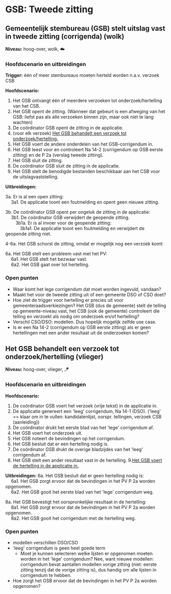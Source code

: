 # GSB: Tweede zitting

## Gemeentelijk stembureau (GSB) stelt uitslag vast in tweede zitting (corrigenda) (wolk)

__Niveau:__ hoog-over, wolk, ☁️

### Hoofdscenario en uitbreidingen

__Trigger:__ één of meer stembureaus moeten herteld worden n.a.v. verzoek CSB

__Hoofdscenario:__  
1. Het GSB ontvangt één of meerdere verzoeken tot onderzoek/hertelling van het CSB.
2. Het GSB opent de zitting. (Wanneer dat gebeurt is een afweging van het GSB: liefst pas als alle verzoeken binnen zijn, maar ook niet te lang wachten)
3. De coördinator GSB opent de zitting in de applicatie.
4. (voor elk verzoek) [Het GSB behandelt een verzoek tot onderzoek/hertelling.](#het-gsb-behandelt-een-verzoek-tot-onderzoekhertelling-vlieger)
5. Het GSB voert de andere onderdelen van het GSB-corrigendum in.
6. Het GSB leest voor en controleert Na 14-2 (corrigendum op GSB eerste zitting) en de P 2a (verslag tweede zitting).
7. Het GSB sluit de zitting.
8. De coördinator GSB sluit de zitting in de applicatie.
9. Het GSB stelt de benodigde bestanden beschikbaar aan het CSB voor de uitslagvaststelling.

__Uitbreidingen:__

3a. Er is al een open zitting:  
&emsp; 3a1. De applicatie toont een foutmelding en opent geen nieuwe zitting.

3b. De coördinator GSB opent per ongeluk de zitting in de applicatie:  
&emsp; 3b1. De coördinator GSB verwijdert de geopende zitting.  
&emsp;&emsp; 3b1a. Er is al invoer voor de geopende zitting:  
&emsp;&emsp;&emsp; 3b1a1. De applicatie toont een foutmelding en verwijdert de geopende zitting niet.

4-6a. Het GSB schorst de zitting, omdat er mogelijk nog een verzoek komt:

6a. Het GSB stelt een probleem vast met het PV:  
&emsp; 6a1. Het GSB stelt het bezwaar vast.  
&emsp; 6a2. Het GSB gaat over tot hertelling.

### Open punten

- Waar komt het lege corrigendum dat moet worden ingevuld, vandaan?
- Maakt het voor de tweede zitting uit of een gemeente DSO of CSO doet?
- Hoe ziet de trigger voor hertelling er precies uit voor gemeenteraadsverkiezingen? Het GSB (dus de gemeente) stelt de telling op gemeente-niveau vast, het CSB (ook de gemeente) controleert die telling en verzoekt als nodig om onderzoek en/of hertelling?
- Verschil CSO/DSO: modellen. Dus hopelijk mogelijk zelfde use case.
- Is er een Na 14-2 (corrigendum op GSB eerste zitting) als er geen hertellingen met een ander resultaat uit de onderzoeken komen?


## Het GSB behandelt een verzoek tot onderzoek/hertelling (vlieger)

__Niveau:__ hoog-over, vlieger, 🪁

### Hoofdscenario en uitbreidingen

__Hoofdscenario:__  

1. De coördinator GSB voert het verzoek (vrije tekst) in de applicatie in.
2. De applicatie genereert een 'leeg' corrigendum, Na 14-1 (DSO). ('leeg' == klaar om in te vullen: kandidatenlijst, oorspr. tellingen, verzoek CSB (aanleiding))
3. De coördinator drukt het eerste blad van het 'lege' corrigendum af.
4. Het GSB voert het onderzoek uit.
5. Het GSB noteert de bevindingen op het corrigendum.
6. Het GSB besluit dat er een hertelling nodig is.
7. De coördinator GSB drukt de overige bladzijdes van het 'leeg' corrigendum af.
8. Het GSB stelt een ander resultaat vast in de hertelling.
9.[Het GSB voert de hertelling in de applicatie in.](./gsb-invoer-tweede-zitting.md#het-gsb-voert-de-corrigendum-pvs-in-de-applicatie-in-vlieger)

__Uitbreidingen:__
6a. Het GSB besluit dat er geen hertelling nodig is:  
&emsp; 6a1. Het GSB zorgt ervoor dat de bevindingen in het PV P 2a worden opgenomen.  
&emsp; 6a2. Het GSB gooit het eerste blad van het 'lege' corrigendum weg.

8a. Het GSB bevestigt het oorspronkelijke resultaat in de hertelling:  
&emsp; 8a1. Het GSB zorgt ervoor dat de bevindingen in het PV P 2a worden opgenomen.  
&emsp; 8a2. Het GSB gooit het corrigendum met de hertelling weg.


### Open punten

- modellen verschillen DSO/CSO
- 'leeg' corrigendum is geen heel goede term
    - Moet je kunnen selecteren welke lijsten er opgenomen moeten worden in het 'lege' corrigendum? Nee, want nieuwe modellen: corrigendum bevat aantallen modellen vorige zitting (niet: eerste zitting tenzij dat de vorige zitting is), dus handig om alle lijsten in corrigendum te hebben.
- Hoe zorgt het GSB ervoor dat de bevindingen in het PV P 2a worden opgenomen?

